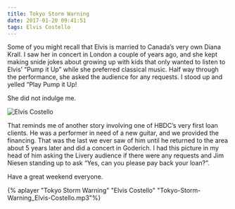 ```yaml
---
title: Tokyo Storm Warning
date: 2017-01-20 09:41:51
tags: Elvis Costello
---
```

Some of you might recall that Elvis is married to Canada’s very own Diana Krall. I saw her in concert in London a couple of years ago, and she kept making snide jokes about growing up with kids that only wanted to listen to Elvis’  “Pump it Up” while she preferred classical music.  Half way through the performance, she asked the audience for any requests. I stood up and yelled “Play Pump it Up!

She did not indulge me.

![Elvis Costello](Elvis-Costello.jpg)

That reminds me of another story involving one of HBDC’s very first loan clients. He was a performer in need of a new guitar, and we provided the financing. That was the last we ever saw of him until he returned to the area about 5 years later and did a concert in Goderich. I had this picture in my head of him asking the Livery audience if there were any requests and  Jim Niesen standing up to ask “Yes, can you please pay back your loan?”.

Have a great weekend everyone.

{% aplayer "Tokyo Storm Warning" "Elvis Costello" "Tokyo-Storm-Warning_Elvis-Costello.mp3"%}
